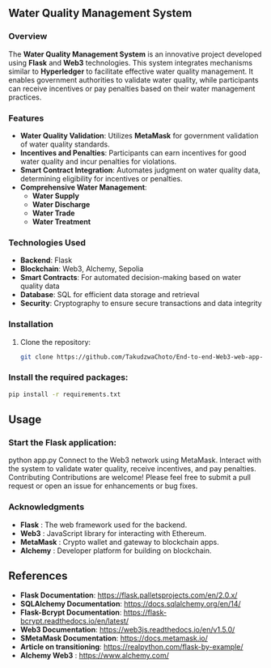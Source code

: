 ## Water Quality Management System

### Overview
The **Water Quality Management System** is an innovative project developed using **Flask** and **Web3** technologies. This system integrates mechanisms similar to **Hyperledger** to facilitate effective water quality management. It enables government authorities to validate water quality, while participants can receive incentives or pay penalties based on their water management practices.

### Features
- **Water Quality Validation**: Utilizes **MetaMask** for government validation of water quality standards.
- **Incentives and Penalties**: Participants can earn incentives for good water quality and incur penalties for violations.
- **Smart Contract Integration**: Automates judgment on water quality data, determining eligibility for incentives or penalties.
- **Comprehensive Water Management**:
  - **Water Supply**
  - **Water Discharge**
  - **Water Trade**
  - **Water Treatment**

### Technologies Used
- **Backend**: Flask
- **Blockchain**: Web3, Alchemy, Sepolia
- **Smart Contracts**: For automated decision-making based on water quality data
- **Database**: SQL for efficient data storage and retrieval
- **Security**: Cryptography to ensure secure transactions and data integrity

### Installation
1. Clone the repository:
   ```bash
   git clone https://github.com/TakudzwaChoto/End-to-end-Web3-web-app-for-water-quality-management.git
   ```
### Install the required packages:

 ```bash
pip install -r requirements.txt
 ```
## Usage
### Start the Flask application:
python app.py
Connect to the Web3 network using MetaMask.
Interact with the system to validate water quality, receive incentives, and pay penalties.
Contributing
Contributions are welcome! Please feel free to submit a pull request or open an issue for enhancements or bug fixes.

### Acknowledgments
- **Flask** : The web framework used for the backend.
- **Web3** : JavaScript library for interacting with Ethereum.
- **MetaMask** : Crypto wallet and gateway to blockchain apps.
- **Alchemy** : Developer platform for building on blockchain.

## References
- **Flask Documentation**: https://flask.palletsprojects.com/en/2.0.x/
- **SQLAlchemy Documentation**: https://docs.sqlalchemy.org/en/14/
- **Flask-Bcrypt Documentation**: https://flask-bcrypt.readthedocs.io/en/latest/
- **Web3 Documentation**: https://web3js.readthedocs.io/en/v1.5.0/
- **SMetaMask Documentation**: https://docs.metamask.io/
- **Article on transitioning**: https://realpython.com/flask-by-example/
- **Alchemy Web3**            : https://www.alchemy.com/


